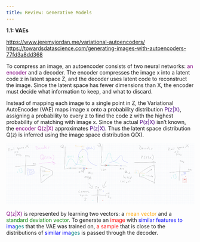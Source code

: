 ```yaml
---
title: Review: Generative Models 
---
```


**1.1: VAEs**

https://www.jeremyjordan.me/variational-autoencoders/
https://towardsdatascience.com/generating-images-with-autoencoders-77fd3a8dd368 

To compress an image, an autoencoder consists of two neural networks: <span style="color:purple">an encoder</span> and a decoder. The encoder compresses the image x into a latent code z in latent space Z, and the decoder uses latent code to reconstruct the image. Since the latent space has fewer dimensions than X, the encoder must decide what information to keep, and what to discard.

Instead of mapping each image to a single point in Z, the Variational AutoEncoder (VAE) maps image x onto a probability distribution <span style="color:indigo">P(z\|X)</span>, assigning a probability to every z to find the code z with the highest probability of matching with image x. Since the actual <span style="color:indigo">P(z\|X)</span> isn’t known, the <span style="color:purple">encoder Q(z\|X)</span>  approximates <span style="color:indigo">P(z\|X)</span>. Thus the latent space distribution Q(z) is inferred using the image space distribution Q(X).

![Figure 1.1: VAE](/images/figure1.1.png)

<span style="color:purple">Q(z\|X)</span> is represented by learning two vectors: a <span style="color:orange">mean vector</span> and a <span style="color:green">standard deviation vector</span>. To generate an <span style="color:red">image</span> with <span style="color:blue">similar features to ima</span><span style="color:teal">ges</span> that the VAE was trained on, <span style="color:red">a sample</span> that is close to the distributions of <span style="color:blue">similar ima</span><span style="color:teal">ges</span> is passed through the decoder.

<!---

**Continuous space and interpolation, vector arithmetic**

https://towardsdatascience.com/intuitively-understanding-variational-autoencoders-1bfe67eb5daf

There is an actual “territory” of latent space Z, and the autoencoder, like a cartographer, has to make a map Z’ of it. But if the autoencoder never ventured into certain regions (it never saw images in those regions of pixel space), it has trouble guessing what those regions look like on its map. In mathematical terms, its map of latent space would not be continuous. However, VAEs are able to make guesses about those regions because by using probability distributions, their maps of latent space are continuous.

[figure comparing plain map Z’ vs distribution map Q(Z) covering gaps.]hover
NOTE: on all plots of spaces: do not take this literally, this figure is just an analogy

Once the neural networks draws a map, calculations can be done on the map to infer new regions.
[explorer making a map- in both this section and section 0]
“Don’t confuse the map for the territory” is helpful advice when performing analogical reasoning about misuses of maps, such as overfitting or applying neural networks to data distributions it was not trained on (using wrong models).

[To do this, use linear algebra to define the new direction vector. We see how to do this in sec 2.1.]

**1.2: GANs**
https://medium.com/@Petuum/deep-generative-models-a-unified-statistical-view-2e9e45940250
GAN implicit b/c can only generate samples x from P(z) and cannot evaluate the likelihood of x
VAE sample from explicit generative distribution P(x | z), which can compute likelihood of x

GANs don't learn this probabilistic mapping, they just sample.
A GAN has a generator trained to output images, and a discriminator (a classifier) trained to distinguish generator images from real ones. The generator wants to discriminator to be inaccurate, while the discriminator wants to be accurate.
The generator in GAN takes a latent code z from latent space Z and produces an image in space X. Operation Z to X: final layer has p^2 neurons represented as 1D, and another layer reshapes it into p by p image
https://subscription.packtpub.com/book/big_data_and_business_intelligence/9781789136678/1/
ch01lvl1sec12/the-detailed-architecture-of-a-gan

[arithmetic in GANspace]

---
Switches around during training
[side-by-side figure comparing GANs and VAEs, w/ spaces in b/w layers]

**1.3**
[discriminator/encoder, generator/decoder]
We will first explain the discriminator in terms of transformations, using a simple neural network as a basic classifier.
[Olah manifolds, see the first animation in the section “Continuous Visualization of Layers”] 
Start w/ equation of neuron: 3 steps. Olah’s animation: list each step. First step:
Recall from (3B1Br) that a matrix multiplication such as XW is a transformation W on X, warping the space by projecting the vectors defined by the basis vectors of X’s original space onto the basis vectors of a new space. 
In the context of machine learning, these vectors are the observations (the data points). Using XW, the data points are transformed from the input space that uses features as basis vectors to another space; this transformation preserves the relational differences (variance) between each data point in the input space. This new space may reveal relations between these vectors from a new perspective. In the next layer, the weight matrix W(2) transforms to yet another space. <span style="color:silver">Each successive layer has its own new space that uses the neurons of that layer to form its basis.</span> 

Since the neurons in each hidden layer are activations, the space that XW transforms the input space into has been referred to as the “activation space”, which contains all possible combinations of neuron activations. <span style="color:silver">Its basis vectors are individual neuron activations as the standard basis with each neuron being a unit vector, and a linear combination of neuron activations is a vector in activation space.</span>

It’s projecting onto W, then shifting by b, then applying g() will squish the space applied pointwise, so if you break it down, it’s simply just scaling at each step using Hadamand operations, which unlike affine operations such as matrix multiplication, do not have nice geometric interpretations. 
[figure] Eg) Say for a single observation x with dimensions 1 by d, XW outputs via dot product the vector [1,2,3] representing a single data point with activations for 3 neurons in that layer. Sigmoid is 1/(1+e^-x), so we first apply -1[1,2,3], then apply e^[1,2,3] element-wise, which is the Hadamand power of [e,e,e,] to [1,2,3]. Then vector addition, then Hadamand division. 
FOOTNOTES: Define “affine”. 
FOOTNOTE: An activation space may also be called a “latent space” because each hidden layer’s activation values on the data points reveal hidden (latent) relationships in the data that may not be seen in the input space. 
It makes a judgment for each observation (color labeled class in each point in output on figure) 

---
Define manifold. [Papers] treat the latent space as a Riemannian Manifold
The data set itself is a manifold embedded within the manifold that is the input space, and the data set manifold is transformed into another manifold in the activation space by warping the input space into the space of how the neurons interpret the data. 
The layers of a neural network transform high dimensional representations into representations that are “easier to interpret”- in other words, they allow the neural network to partition the data in a way that better optimizes an objective function. In (3B1Br video X timestamp), each transformation “rotates” the data onto new basis vectors; this is the same thing as projection. When a dimension is removed, it projects it onto lower dimensional space. A neural network can be thought of as a function that is a composition of transformations.
[papers discussing visualizing transformations of manifold,

---
Manifold gaps, Separability, discretization in latent space. 
latent space contains gaps, and we do not know what characters in these spaces may look like 
However, in this new perspective, if dimensions are reduced, may lose interpretability information (cite 3b1br)
[cite papers about manifolds]

---
Conclusion
https://towardsdatascience.com/understanding-latent-space-in-machine-learning-de5a7c687d8d
https://hackernoon.com/latent-space-visualization-deep-learning-bits-2-bd09a46920df
Disentangle. 
neuron approx learned fn by piecewise. Local to global
Now that we understand NN as a type of transformation algorithm meant to preserve relationships, we will analyze the latent space and also how it is transformed into hidden space.

-->

<!---
<span style="color:silver">
</span>
-->